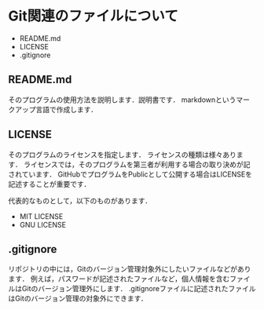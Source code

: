 # Git関連のファイルについて
* README.md
* LICENSE
* .gitignore

## README.md
そのプログラムの使用方法を説明します．説明書です．
markdownというマークアップ言語で作成します．


## LICENSE
そのプログラムのライセンスを指定します．
ライセンスの種類は様々あります．
ライセンスでは，そのプログラムを第三者が利用する場合の取り決めが記されています．
GitHubでプログラムをPublicとして公開する場合はLICENSEを記述することが重要です．

代表的なものとして，以下のものがあります．
* MIT LICENSE
* GNU LICENSE

## .gitignore
リポジトリの中には，Gitのバージョン管理対象外にしたいファイルなどがあります．
例えば，パスワードが記述されたファイルなど，個人情報を含むファイルはGitのバージョン管理外にします．
.gitignoreファイルに記述されたファイルはGitのバージョン管理の対象外にできます．

